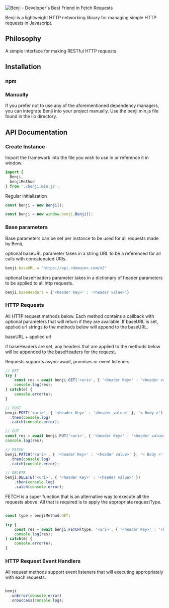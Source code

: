 ![Benji - Developer's Best Friend in Fetch Requests](https://raw.githubusercontent.com/aa-wong/Benji/master/Benji.js-logo.png)

Benji is a lightweight HTTP networking library for managing simple HTTP requests in Javascript.

## Philosophy

A simple interface for making RESTful HTTP requests.

## Installation

### npm

### Manually

If you prefer not to use any of the aforementioned dependency managers, you can integrate Benji into your project manually. Use the benji.min.js file found in the lib directory.

## API Documentation

### Create Instance
Import the framework into the file you wish to use in or reference it in window.
```js
import {
  Benji,
  benjiMethod
} from './benji.min.js';
```

Regular initialization
```js
const benji = new Benji();

const benji = new window.benji.Benji();
```
### Base parameters
Base parameters can be set per instance to be used for all requests made by Benij.

optional baseURL parameter takes in a string URL to be a referenced for all calls with concatenated URIs.
```js
benji.baseURL = "https://api.<domain>.com/v2"
```

optional baseHeaders parameter takes in a dictionary of header parameters to be applied to all http requests.
```js
benji.baseHeaders = {'<header Key>' : '<header value>'}
```

### HTTP Requests
All HTTP request methods below. Each method contains a callback with optional parameters that will return if they are available.
If baseURL is set, applied url strings to the methods below will append to the baseURL.

baseURL + applied url

if baseHeaders are set, any headers that are applied to the methods below will be appended to the baseHeaders for the request.

Requests supports async-await, promises or event listeners.

```js
// GET
try {
    const res = await benji.GET('<uri>', { '<header Key>' : '<header value>' });
    console.log(res);
} catch(e) {
    console.error(e);
}

// POST
benji.POST('<uri>', { '<header Key>' : '<header value>' }, '< Body >')
  .then(console.log)
  .catch(console.error);

// PUT
const res = await benji.PUT('<uri>', { '<header Key>' : '<header value>' }, '< Body >').catch(console.error);
console.log(res);

// PATCH
benji.PATCH('<uri>', { '<header Key>' : '<header value>' }, '< Body >')
  .then(console.log)
  .catch(console.error);

// DELETE
benji.DELETE('<uri>', { '<header Key>' : '<header value>' })
    .then(console.log)
    .catch(console.error);
```

FETCH is a super function that is an alternative way to execute all the requests above. All that is required is to apply the appropriate requestType.

```js

const type = benjiMethod.GET;

try {
    const res = await benji.FETCH(type, '<uri>', { '<header Key>' : '<header value>' }, '< Body >');
    console.log(res);
} catch(e) {
    console.error(e);
}
```

### HTTP Request Event Handlers
All request methods support event listeners that will executing appropriately with each requests.

```js

benji
  .onError(console.error)
  .onSuccess(console.log);

```
